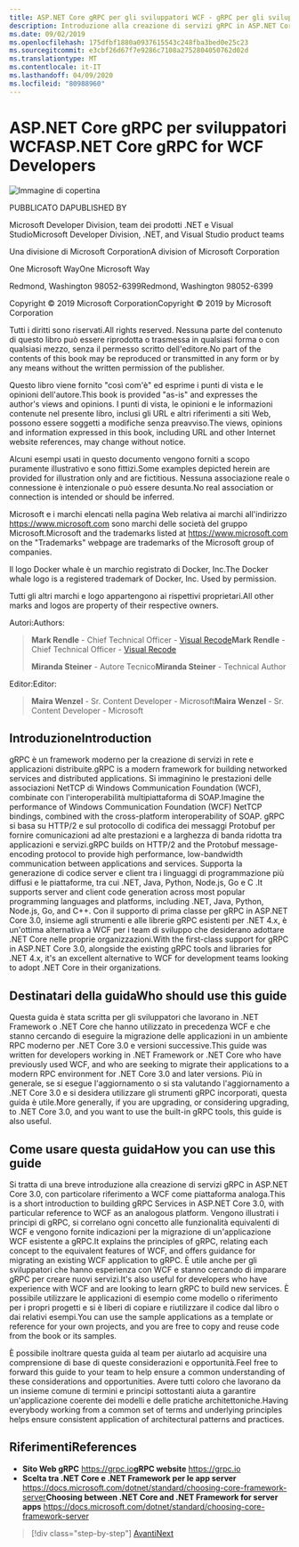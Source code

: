 ```yaml
---
title: ASP.NET Core gRPC per gli sviluppatori WCF - gRPC per gli sviluppatori WCF
description: Introduzione alla creazione di servizi gRPC in ASP.NET Core 3.0 per gli sviluppatori WCFIntroduction to building gRPC services in ASP.NET Core 3.0 for WCF developers
ms.date: 09/02/2019
ms.openlocfilehash: 175dfbf1880a0937615543c248fba3bed0e25c23
ms.sourcegitcommit: e3cbf26d67f7e9286c7108a2752804050762d02d
ms.translationtype: MT
ms.contentlocale: it-IT
ms.lasthandoff: 04/09/2020
ms.locfileid: "80988960"
---
```

# <a name="aspnet-core-grpc-for-wcf-developers"></a><span data-ttu-id="20363-103">ASP.NET Core gRPC per sviluppatori WCF</span><span class="sxs-lookup"><span data-stu-id="20363-103">ASP.NET Core gRPC for WCF Developers</span></span>

![Immagine di copertina](./media/cover.png)

<span data-ttu-id="20363-105">PUBBLICATO DA</span><span class="sxs-lookup"><span data-stu-id="20363-105">PUBLISHED BY</span></span>

<span data-ttu-id="20363-106">Microsoft Developer Division, team dei prodotti .NET e Visual Studio</span><span class="sxs-lookup"><span data-stu-id="20363-106">Microsoft Developer Division, .NET, and Visual Studio product teams</span></span>

<span data-ttu-id="20363-107">Una divisione di Microsoft Corporation</span><span class="sxs-lookup"><span data-stu-id="20363-107">A division of Microsoft Corporation</span></span>

<span data-ttu-id="20363-108">One Microsoft Way</span><span class="sxs-lookup"><span data-stu-id="20363-108">One Microsoft Way</span></span>

<span data-ttu-id="20363-109">Redmond, Washington 98052-6399</span><span class="sxs-lookup"><span data-stu-id="20363-109">Redmond, Washington 98052-6399</span></span>

<span data-ttu-id="20363-110">Copyright © 2019 Microsoft Corporation</span><span class="sxs-lookup"><span data-stu-id="20363-110">Copyright © 2019 by Microsoft Corporation</span></span>

<span data-ttu-id="20363-111">Tutti i diritti sono riservati.</span><span class="sxs-lookup"><span data-stu-id="20363-111">All rights reserved.</span></span> <span data-ttu-id="20363-112">Nessuna parte del contenuto di questo libro può essere riprodotta o trasmessa in qualsiasi forma o con qualsiasi mezzo, senza il permesso scritto dell'editore.</span><span class="sxs-lookup"><span data-stu-id="20363-112">No part of the contents of this book may be reproduced or transmitted in any form or by any means without the written permission of the publisher.</span></span>

<span data-ttu-id="20363-113">Questo libro viene fornito "così com'è" ed esprime i punti di vista e le opinioni dell'autore.</span><span class="sxs-lookup"><span data-stu-id="20363-113">This book is provided "as-is" and expresses the author's views and opinions.</span></span> <span data-ttu-id="20363-114">I punti di vista, le opinioni e le informazioni contenute nel presente libro, inclusi gli URL e altri riferimenti a siti Web, possono essere soggetti a modifiche senza preavviso.</span><span class="sxs-lookup"><span data-stu-id="20363-114">The views, opinions and information expressed in this book, including URL and other Internet website references, may change without notice.</span></span>

<span data-ttu-id="20363-115"> Alcuni esempi usati in questo documento vengono forniti a scopo puramente illustrativo e sono fittizi.</span><span class="sxs-lookup"><span data-stu-id="20363-115">Some examples depicted herein are provided for illustration only and are fictitious.</span></span> <span data-ttu-id="20363-116">Nessuna associazione reale o connessione è intenzionale o può essere desunta.</span><span class="sxs-lookup"><span data-stu-id="20363-116">No real association or connection is intended or should be inferred.</span></span>

<span data-ttu-id="20363-117">Microsoft e i marchi elencati nella pagina Web relativa ai marchi all'indirizzo https://www.microsoft.com sono marchi delle società del gruppo Microsoft.</span><span class="sxs-lookup"><span data-stu-id="20363-117">Microsoft and the trademarks listed at https://www.microsoft.com on the "Trademarks" webpage are trademarks of the Microsoft group of companies.</span></span>

<span data-ttu-id="20363-118">Il logo Docker whale è un marchio registrato di Docker, Inc.</span><span class="sxs-lookup"><span data-stu-id="20363-118">The Docker whale logo is a registered trademark of Docker, Inc. Used by permission.</span></span>

<span data-ttu-id="20363-119">Tutti gli altri marchi e logo appartengono ai rispettivi proprietari.</span><span class="sxs-lookup"><span data-stu-id="20363-119">All other marks and logos are property of their respective owners.</span></span>

<span data-ttu-id="20363-120">Autori:</span><span class="sxs-lookup"><span data-stu-id="20363-120">Authors:</span></span>

> <span data-ttu-id="20363-121">**Mark Rendle** - Chief Technical Officer - [Visual Recode](https://visualrecode.com)</span><span class="sxs-lookup"><span data-stu-id="20363-121">**Mark Rendle** - Chief Technical Officer - [Visual Recode](https://visualrecode.com)</span></span>
>
> <span data-ttu-id="20363-122">**Miranda Steiner** - Autore Tecnico</span><span class="sxs-lookup"><span data-stu-id="20363-122">**Miranda Steiner** - Technical Author</span></span>

<span data-ttu-id="20363-123">Editor:</span><span class="sxs-lookup"><span data-stu-id="20363-123">Editor:</span></span>

> <span data-ttu-id="20363-124">**Maira Wenzel** - Sr. Content Developer - Microsoft</span><span class="sxs-lookup"><span data-stu-id="20363-124">**Maira Wenzel** - Sr. Content Developer - Microsoft</span></span>

## <a name="introduction"></a><span data-ttu-id="20363-125">Introduzione</span><span class="sxs-lookup"><span data-stu-id="20363-125">Introduction</span></span>

<span data-ttu-id="20363-126">gRPC è un framework moderno per la creazione di servizi in rete e applicazioni distribuite.</span><span class="sxs-lookup"><span data-stu-id="20363-126">gRPC is a modern framework for building networked services and distributed applications.</span></span> <span data-ttu-id="20363-127">Si immaginino le prestazioni delle associazioni NetTCP di Windows Communication Foundation (WCF), combinate con l'interoperabilità multipiattaforma di SOAP.</span><span class="sxs-lookup"><span data-stu-id="20363-127">Imagine the performance of Windows Communication Foundation (WCF) NetTCP bindings, combined with the cross-platform interoperability of SOAP.</span></span> <span data-ttu-id="20363-128">gRPC si basa su HTTP/2 e sul protocollo di codifica dei messaggi Protobuf per fornire comunicazioni ad alte prestazioni e a larghezza di banda ridotta tra applicazioni e servizi.</span><span class="sxs-lookup"><span data-stu-id="20363-128">gRPC builds on HTTP/2 and the Protobuf message-encoding protocol to provide high performance, low-bandwidth communication between applications and services.</span></span> <span data-ttu-id="20363-129">Supporta la generazione di codice server e client tra i linguaggi di programmazione più diffusi e le piattaforme, tra cui .NET, Java, Python, Node.js, Go e C .</span><span class="sxs-lookup"><span data-stu-id="20363-129">It supports server and client code generation across most popular programming languages and platforms, including .NET, Java, Python, Node.js, Go, and C++.</span></span> <span data-ttu-id="20363-130">Con il supporto di prima classe per gRPC in ASP.NET Core 3.0, insieme agli strumenti e alle librerie gRPC esistenti per .NET 4.x, è un'ottima alternativa a WCF per i team di sviluppo che desiderano adottare .NET Core nelle proprie organizzazioni.</span><span class="sxs-lookup"><span data-stu-id="20363-130">With the first-class support for gRPC in ASP.NET Core 3.0, alongside the existing gRPC tools and libraries for .NET 4.x, it's an excellent alternative to WCF for development teams looking to adopt .NET Core in their organizations.</span></span>

## <a name="who-should-use-this-guide"></a><span data-ttu-id="20363-131">Destinatari della guida</span><span class="sxs-lookup"><span data-stu-id="20363-131">Who should use this guide</span></span>

<span data-ttu-id="20363-132">Questa guida è stata scritta per gli sviluppatori che lavorano in .NET Framework o .NET Core che hanno utilizzato in precedenza WCF e che stanno cercando di eseguire la migrazione delle applicazioni in un ambiente RPC moderno per .NET Core 3.0 e versioni successive.</span><span class="sxs-lookup"><span data-stu-id="20363-132">This guide was written for developers working in .NET Framework or .NET Core who have previously used WCF, and who are seeking to migrate their applications to a modern RPC environment for .NET Core 3.0 and later versions.</span></span> <span data-ttu-id="20363-133">Più in generale, se si esegue l'aggiornamento o si sta valutando l'aggiornamento a .NET Core 3.0 e si desidera utilizzare gli strumenti gRPC incorporati, questa guida è utile.</span><span class="sxs-lookup"><span data-stu-id="20363-133">More generally, if you are upgrading, or considering upgrading, to .NET Core 3.0, and you want to use the built-in gRPC tools, this guide is also useful.</span></span>

## <a name="how-you-can-use-this-guide"></a><span data-ttu-id="20363-134">Come usare questa guida</span><span class="sxs-lookup"><span data-stu-id="20363-134">How you can use this guide</span></span>

<span data-ttu-id="20363-135">Si tratta di una breve introduzione alla creazione di servizi gRPC in ASP.NET Core 3.0, con particolare riferimento a WCF come piattaforma analoga.</span><span class="sxs-lookup"><span data-stu-id="20363-135">This is a short introduction to building gRPC Services in ASP.NET Core 3.0, with particular reference to WCF as an analogous platform.</span></span> <span data-ttu-id="20363-136">Vengono illustrati i principi di gRPC, si correlano ogni concetto alle funzionalità equivalenti di WCF e vengono fornite indicazioni per la migrazione di un'applicazione WCF esistente a gRPC.</span><span class="sxs-lookup"><span data-stu-id="20363-136">It explains the principles of gRPC, relating each concept to the equivalent features of WCF, and offers guidance for migrating an existing WCF application to gRPC.</span></span> <span data-ttu-id="20363-137">È utile anche per gli sviluppatori che hanno esperienza con WCF e stanno cercando di imparare gRPC per creare nuovi servizi.</span><span class="sxs-lookup"><span data-stu-id="20363-137">It's also useful for developers who have experience with WCF and are looking to learn gRPC to build new services.</span></span> <span data-ttu-id="20363-138">È possibile utilizzare le applicazioni di esempio come modello o riferimento per i propri progetti e si è liberi di copiare e riutilizzare il codice dal libro o dai relativi esempi.</span><span class="sxs-lookup"><span data-stu-id="20363-138">You can use the sample applications as a template or reference for your own projects, and you are free to copy and reuse code from the book or its samples.</span></span>

<span data-ttu-id="20363-139">È possibile inoltrare questa guida al team per aiutarlo ad acquisire una comprensione di base di queste considerazioni e opportunità.</span><span class="sxs-lookup"><span data-stu-id="20363-139">Feel free to forward this guide to your team to help ensure a common understanding of these considerations and opportunities.</span></span> <span data-ttu-id="20363-140">Avere tutti coloro che lavorano da un insieme comune di termini e principi sottostanti aiuta a garantire un'applicazione coerente dei modelli e delle pratiche architettoniche.</span><span class="sxs-lookup"><span data-stu-id="20363-140">Having everybody working from a common set of terms and underlying principles helps ensure consistent application of architectural patterns and practices.</span></span>

## <a name="references"></a><span data-ttu-id="20363-141">Riferimenti</span><span class="sxs-lookup"><span data-stu-id="20363-141">References</span></span>

- <span data-ttu-id="20363-142">**Sito Web gRPC**
  <https://grpc.io></span><span class="sxs-lookup"><span data-stu-id="20363-142">**gRPC website**
<https://grpc.io></span></span>
- <span data-ttu-id="20363-143">**Scelta tra .NET Core e .NET Framework per le app server**
  <https://docs.microsoft.com/dotnet/standard/choosing-core-framework-server></span><span class="sxs-lookup"><span data-stu-id="20363-143">**Choosing between .NET Core and .NET Framework for server apps**
<https://docs.microsoft.com/dotnet/standard/choosing-core-framework-server></span></span>

>[!div class="step-by-step"]
>[<span data-ttu-id="20363-144">Avanti</span><span class="sxs-lookup"><span data-stu-id="20363-144">Next</span></span>](introduction.md)

